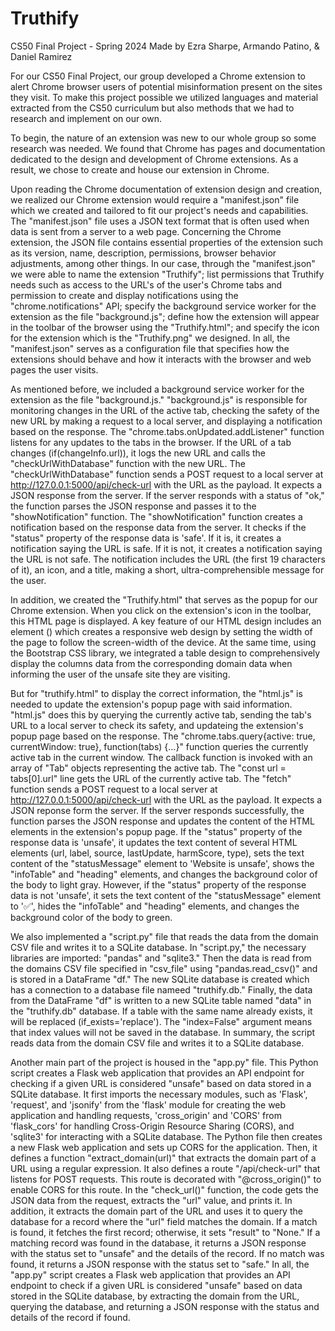 # Truthify
CS50 Final Project - Spring 2024
Made by Ezra Sharpe, Armando Patino, & Daniel Ramirez

For our CS50 Final Project, our group developed a Chrome extension to alert Chrome browser users of potential misinformation present on the sites they visit. To make this project possible we utilized languages and material extracted from the CS50 curriculum but also methods that we had to research and implement on our own.

To begin, the nature of an extension was new to our whole group so some research was needed. We found that Chrome has pages and documentation dedicated to the design and development of Chrome extensions. As a result, we chose to create and house our extension in Chrome.

Upon reading the Chrome documentation of extension design and creation, we realized our Chrome extension would require a "manifest.json" file which we created and tailored to fit our project's needs and capabilities. The "manifest.json" file uses a JSON text format that is often used when data is sent from a server to a web page. Concerning the Chrome extension, the JSON file contains essential properties of the extension such as its version, name, description, permissions, browser behavior adjustments, among other things. In our case, through the "manifest.json" we were able to name the extension "Truthify"; list permissions that Truthify needs such as access to the URL's of the user's Chrome tabs and permission to create and display notifications using the "chrome.notifications" API; specify the background service worker for the extension as the file "background.js"; define how the extension will appear in the toolbar of the browser using the "Truthify.html"; and specify the icon for the extension which is the "Truthify.png" we designed. In all, the "manifest.json" serves as a configuration file that specifies how the extensions should behave and how it interacts with the browser and web pages the user visits.

As mentioned before, we included a background service worker for the extension as the file "background.js." "background.js" is responsible for monitoring changes in the URL of the active tab, checking the safety of the new URL by making a request to a local server, and displaying a notification based on the response. The "chrome.tabs.onUpdated.addListener" function listens for any updates to the tabs in the browser. If the URL of a tab changes (if(changeInfo.url)), it logs the new URL and calls the "checkUrlWithDatabase" function with the new URL. The "checkUrlWithDatabase" function sends a POST request to a local server at http://127.0.0.1:5000/api/check-url with the URL as the payload. It expects a JSON response from the server. If the server responds with a status of "ok," the function parses the JSON response and passes it to the "showNotification" function. The "showNotification" function creates a notification based on the response data from the server. It checks if the "status" property of the response data is 'safe'. If it is, it creates a notification saying the URL is safe. If it is not, it creates a notification saying the URL is not safe. The notification includes the URL (the first 19 characters of it), an icon, and a title, making a short, ultra-comprehensible message for the user.

In addition, we created the "Truthify.html" that serves as the popup for our Chrome extension. When you click on the extension's icon in the toolbar, this HTML page is displayed. A key feature of our HTML design includes an element (<meta name="viewport" content="width=device-width, initial-scale=1.0">) which creates a responsive web design by setting the width of the page to follow the screen-width of the device. At the same time, using the Bootstrap CSS library, we integrated a table design to comprehensively display the columns data from the corresponding domain data when informing the user of the unsafe site they are visiting.

But for "truthify.html" to display the correct information, the "html.js" is needed to update the extension's popup page with said information. "html.js" does this by querying the currently active tab, sending the tab's URL to a local server to check its safety, and updateing the extension's popup page based on the response. The "chrome.tabs.query{active: true, currentWindow: true}, function(tabs) {...}" function queries the currently active tab in the current window. The callback function is invoked with an array of "Tab" objects representing the active tab. The "const url = tabs[0].url" line gets the URL of the currently active tab. The "fetch" function sends a POST request to a local server at http://127.0.0.1:5000/api/check-url with the URL as the payload. It expects a JSON reponse form the server. If the server responds successfully, the function parses the JSON response and updates the content of the HTML elements in the extension's popup page. If the "status" property of the response data is 'unsafe', it updates the text content of several HTML elements (url, label, source, lastUpdate, harmScore, type), sets the text content of the "statusMessage" element to 'Website is unsafe', shows the "infoTable" and "heading" elements, and changes the background color of the body to light gray. However, if the "status" property of the response data is not 'unsafe', it sets the text content of the "statusMessage" element to '✅', hides the "infoTable" and "heading" elements, and changes the background color of the body to green.

We also implemented a "script.py" file that reads the data from the domain CSV file and writes it to a SQLite database. In "script.py," the necessary libraries are imported: "pandas" and "sqlite3." Then the data is read from the domains CSV file specified in "csv_file" using "pandas.read_csv()" and is stored in a DataFrame "df." The new SQLite database is created which has a connection to a database file nameed "truthify.db." Finally, the data from the DataFrame "df" is written to a new SQLite table named "data" in the "truthify.db" database. If a table with the same name already exists, it will be replaced (if_exists='replace'). The "index=False" argument means that index values will not be saved in the database. In summary, the script reads data from the domain CSV file and writes it to a SQLite database.

Another main part of the project is housed in the "app.py" file. This Python script creates a Flask web application that provides an API endpoint for checking if a given URL is considered "unsafe" based on data stored in a SQLite database. It first imports the necessary modules, such as 'Flask', 'request', and 'jsonify' from the 'flask' module for creating the web application and handling requests, 'cross_origin' and 'CORS' from 'flask_cors' for handling Cross-Origin Resource Sharing (CORS), and 'sqlite3' for interacting with a SQLite database. The Python file then creates a new Flask web application and sets up CORS for the application. Then, it defines a function "extract_domain(url)" that extracts the domain part of a URL using a regular expression. It also defines a route "/api/check-url" that listens for POST requests. This route is decorated with "@cross_origin()" to enable CORS for this route. In the "check_url()" function, the code gets the JSON data from the request, extracts the "url" value, and prints it. In addition, it extracts the domain part of the URL and uses it to query the database for a record where the "url" field matches the domain. If a match is found, it fetches the first record; otherwise, it sets "result" to "None." If a matching record was found in the database, it returns a JSON response with the status set to "unsafe" and the details of the record. If no match was found, it returns a JSON response with the status set to "safe." In all, the "app.py" script creates a Flask web application that provides an API endpoint to check if a given URL is considered "unsafe" based on data stored in the SQLite database, by extracting the domain from the URL, querying the database, and returning a JSON response with the status and details of the record if found.